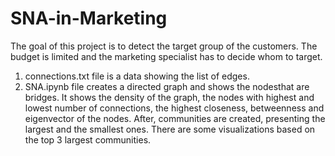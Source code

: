 # SNA-in-Marketing
The goal of this project is to detect the target group of the customers. The budget is limited and the marketing specialist has to decide whom to target. 
1) connections.txt file is a data showing the list of edges. 
2) SNA.ipynb file creates a directed graph and shows the nodesthat are bridges. It shows the density of the graph, the nodes with highest and lowest number of connections, the highest closeness, betweenness and eigenvector of the nodes. After, communities are created, presenting the largest and the smallest ones. There are some visualizations based on the top 3 largest communities. 